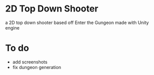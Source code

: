 # 2D Top Down Shooter 

a 2D top down shooter based off Enter the Gungeon made with Unity engine

# To do

- add screenshots
- fix dungeon generation
